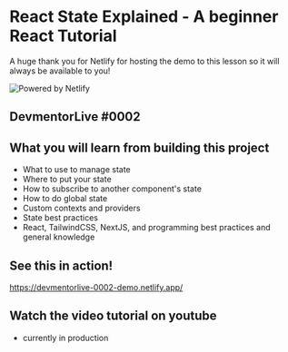 # React State Explained - A beginner React Tutorial

A huge thank you for Netlify for hosting the demo to this lesson so it will always be available to you!

![Powered by Netlify](https://raw.githubusercontent.com/devmentorlive-youtube/0001-datatables-in-react-sort-filter-page/main/public/powered-by-netlify-light.png)

## DevmentorLive #0002

## What you will learn from building this project

- What to use to manage state
- Where to put your state
- How to subscribe to another component's state
- How to do global state
- Custom contexts and providers
- State best practices
- React, TailwindCSS, NextJS, and programming best practices and general knowledge

## See this in action!

https://devmentorlive-0002-demo.netlify.app/

## Watch the video tutorial on youtube

- currently in production
